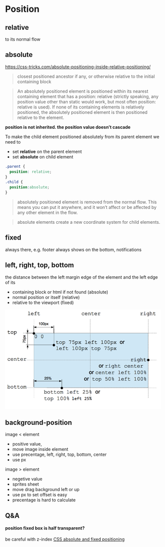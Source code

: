 Position
================

## relative 

to its normal flow

## absolute

https://css-tricks.com/absolute-positioning-inside-relative-positioning/

>closest positioned ancestor if any, or otherwise relative to the initial containing block

>An absolutely positioned element is positioned within its nearest containing element that has a position: relative (strictly speaking, any position value other than static would work, but most often position: relative is used). If none of its containing elements is relatively positioned, the absolutely positioned element is then positioned relative to the <body> element.

**position is not inherited. the position value doesn’t cascade**

To make the child element positioned absolutely from its parent element we need to
- set **relative** on the parent element
- set **absolute** on child element

```css
.parent {
  position: relative;
}
.child {
  position:absolute;
}
```

> absolutely positioned element is removed from the normal flow. This means you can put it anywhere, and it won’t affect or be affected by any other element in the flow. 

> absolute elements create a new coordinate system for child elements. 

## fixed

always there, e.g. footer always shows on the bottom, notifications


## left, right, top, bottom

the distance between the left margin edge of the element and the left edge of its 

- containing block or html if not found (absolute)
- normal position or itself (relative)
- relative to the viewport (fixed)

![position diagram](position_type.png)


## background-position

image < element
- positive value, 
- move image inside element
- use precentage, left, right, top, bottom, center
- use px

image > element
- negetive value
- sprites sheet
- move drag background left or up
- use px to set offset is easy
- precentage is hard to calculate

## Q&A

#### position fixed box is half transparent?
be careful with z-index [CSS absolute and fixed positioning](https://www.w3.org/wiki/CSS_absolute_and_fixed_positioning#The_third_dimension.E2.80.94z-index)
